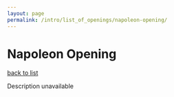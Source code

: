 ```yaml
---
layout: page
permalink: /intro/list_of_openings/napoleon-opening/
---
```


# Napoleon Opening

[back to list](../../list_of_openings)

Description unavailable